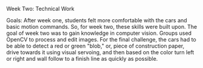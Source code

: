 Week Two: Technical Work

  Goals:
  After week one, students felt more comfortable with the cars and basic motion commands. So, for 
  week two, these skills were built upon. The goal of week two was to gain knowledge in computer
  vision. Groups used OpenCV to process and edit images. For the final challenge, the cars had to be
  able to detect a red or green "blob," or, piece of construction paper, drive towards it using visual 
  servoing, and then based on the color turn left or right and wall follow to a finish line as quickly 
  as possible. 
